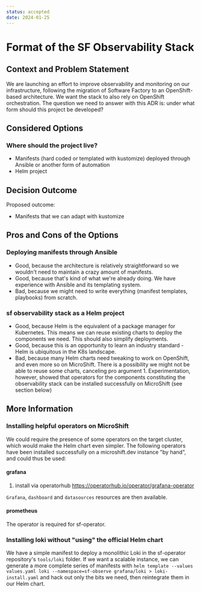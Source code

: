 ```yaml
---
status: accepted
date: 2024-01-25
---
```


# Format of the SF Observability Stack

## Context and Problem Statement

We are launching an effort to improve observability and monitoring on our infrastructure, following the migration of Software Factory
to an OpenShift-based architecture. We want the stack to also rely on OpenShift orchestration. The question we need to answer with this
ADR is: under what form should this project be developed?

## Considered Options

### Where should the project live?

* Manifests (hard coded or templated with kustomize) deployed through Ansible or another form of automation
* Helm project

## Decision Outcome

Proposed outcome:

* Manifests that we can adapt with kustomize

## Pros and Cons of the Options

### Deploying manifests through Ansible

* Good, because the architecture is relatively straightforward so we wouldn't need to maintain a crazy amount of manifests.
* Good, because that's kind of what we're already doing. We have experience with Ansible and its templating system.
* Bad, because we might need to write everything (manifest templates, playbooks) from scratch.

### sf observability stack as a Helm project

* Good, because Helm is the equivalent of a package manager for Kubernetes. This means we can reuse existing charts to deploy the components we need. This should also simplify deployments.
* Good, because this is an opportunity to learn an industry standard - Helm is ubiquitous in the K8s landscape.
* Bad, because many Helm charts need tweaking to work on OpenShift, and even more so on MicroShift. There is a possibility we might not be able to reuse some charts, canceling pro argument 1. Experimentation, however, showed that operators for the components constituting the observability stack can be installed successfully on MicroShift (see section below)

## More Information

### Installing helpful operators on MicroShift

We could require the presence of some operators on the target cluster, which would make the Helm chart even simpler. The following operators have been installed successfully on a microshift.dev instance "by hand", and could thus be used:

#### grafana

1. install via operatorhub https://operatorhub.io/operator/grafana-operator

`Grafana`, `dashboard` and `datasources` resources are then available.

#### prometheus

The operator is required for sf-operator.

### Installing loki without "using" the official Helm chart

We have a simple manifest to deploy a monolithic Loki in the sf-operator repository's `tools/loki` folder. If we want a scalable instance, we can generate a more complete series of manifests with `helm template --values values.yaml loki --namespace=sf-observe grafana/loki > loki-install.yaml` and hack out only the bits we need, then reintegrate them in our Helm chart.